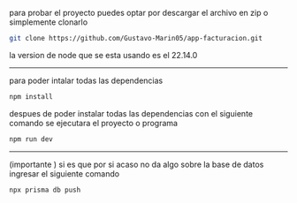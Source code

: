 para probar el proyecto puedes optar por descargar el archivo en zip o simplemente clonarlo
```sh
git clone https://github.com/Gustavo-Marin05/app-facturacion.git
```

la version de node que se esta usando es el 22.14.0

---
para poder intalar todas las dependencias 

```sh
npm install
```

despues de poder instalar todas las dependencias 
con el siguiente comando se ejecutara el proyecto o programa
```sh
npm run dev
```

---

(importante )
si es que por si acaso no da algo sobre la base de datos ingresar el siguiente comando
```sh
npx prisma db push
```
